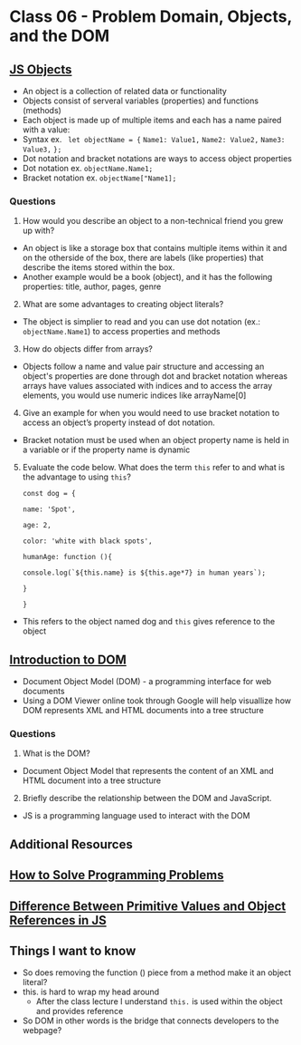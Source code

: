 # Class 06 - Problem Domain, Objects, and the DOM

## [JS Objects](https://developer.mozilla.org/en-US/docs/Learn/JavaScript/Objects/Basics)
- An object is a collection of related data or functionality
- Objects consist of serveral variables (properties) and functions (methods)
- Each object is made up of multiple items and each has a name paired with a value:
- Syntax ex. ``` let objectName = {```
                    ```Name1: Value1,```
                    ```Name2: Value2,```
                    ```Name3: Value3,```
```};```
- Dot notation and bracket notations are ways to access object properties
- Dot notation ex. ```objectName.Name1;```
- Bracket notation ex.  ```objectName["Name1];```

### Questions

1. How would you describe an object to a non-technical friend you grew up with?
- An object is like a storage box that contains multiple items within it and on the otherside of the box, there are labels (like properties) that describe the items stored within the box. 
- Another example would be a book (object), and it has the following properties: title, author, pages, genre 
2. What are some advantages to creating object literals?
-  The object is simplier to read and you can use dot notation (ex.: ```objectName.Name1```) to access properties and methods
3. How do objects differ from arrays?
-  Objects follow a name and value pair structure and accessing an object's properties are done through dot and bracket notation whereas arrays have values associated with indices and to access the array elements, you would use numeric indices like arrayName[0]
4. Give an example for when you would need to use bracket notation to access an object’s property instead of dot notation.
- Bracket notation must be used when an object property name is held in a variable or if the property name is dynamic
5. Evaluate the code below. What does the term ```this``` refer to and what is the advantage to using ```this```?

    ```const dog = {```

    ```name: 'Spot',```

    ```age: 2,```

    ```color: 'white with black spots',```

    ```humanAge: function (){```

    ```console.log(`${this.name} is ${this.age*7} in human years`);```

    ```}```

    ```}```
- This refers to the object named dog and ```this``` gives reference to the object

## [Introduction to DOM](https://developer.mozilla.org/en-US/docs/Web/API/Document_Object_Model/Introduction)
- Document Object Model (DOM) - a programming interface for web documents
- Using a DOM Viewer online took through Google will help visuallize how DOM represents XML and HTML documents into a tree structure

### Questions
1. What is the DOM?
- Document Object Model that represents the content of an XML and HTML document into a tree structure
2. Briefly describe the relationship between the DOM and JavaScript.
- JS is a programming language used to interact with the DOM

## Additional Resources

## [How to Solve Programming Problems](https://simpleprogrammer.com/solving-problems-breaking-it-down/)

## [Difference Between Primitive Values and Object References in JS](https://betterprogramming.pub/intermediate-javascript-whats-the-difference-between-primitive-values-and-object-references-e863d70677b)

## Things I want to know
- So does removing the function () piece from a method make it an object literal? 
- this. is hard to wrap my head around
    - After the class lecture I understand ```this.``` is used within the object and provides reference
- So DOM in other words is the bridge that connects developers to the webpage?
